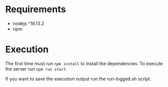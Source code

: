 # Requirements
- nodejs ^16.13.2
- npm

# Execution
The first time must run `npm install` to install the dependencies.
To execute the server run `npm run start`.

If you want to save the execution output run the run-logged.sh script.
